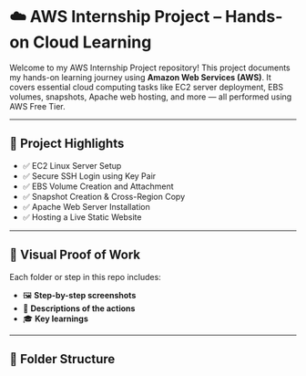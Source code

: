 # ☁️ AWS Internship Project – Hands-on Cloud Learning

Welcome to my AWS Internship Project repository! This project documents my hands-on learning journey using **Amazon Web Services (AWS)**. It covers essential cloud computing tasks like EC2 server deployment, EBS volumes, snapshots, Apache web hosting, and more — all performed using AWS Free Tier.

---

## 🚀 Project Highlights

- ✅ EC2 Linux Server Setup
- ✅ Secure SSH Login using Key Pair
- ✅ EBS Volume Creation and Attachment
- ✅ Snapshot Creation & Cross-Region Copy
- ✅ Apache Web Server Installation
- ✅ Hosting a Live Static Website

---

## 📸 Visual Proof of Work

Each folder or step in this repo includes:

- 🖼️ **Step-by-step screenshots**
- 🧾 **Descriptions of the actions**
- 🎓 **Key learnings**

---

## 🧩 Folder Structure

